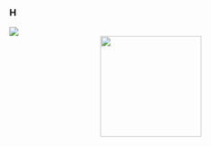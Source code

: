 ### H

<!--
**skh990427/skh990427** is a ✨ _special_ ✨ repository because its `README.md` (this file) appears on your GitHub profile.

Here are some ideas to get you started:

- 🔭 I’m currently working on ...
- 🌱 I’m currently learning ...
- 👯 I’m looking to collaborate on ...
- 🤔 I’m looking for help with ...
- 💬 Ask me about ...
- 📫 How to reach me: ...
- 😄 Pronouns: ...
- ⚡ Fun fact: ...
-->
<img src="https://capsule-render.vercel.app/api?type=waving&color=auto&height=200&section=header&text='KwangHo's Github!'&fontSize=90" />

<div align="center">
  <img height="180em" src="https://github-readme-stats-eight-theta.vercel.app/api/top-langs/?username=skh990427&layout=compact&langs_count=8&theme=radical"/>
</div>
